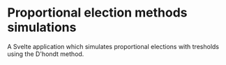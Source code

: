 # Proportional election methods simulations

A Svelte application which simulates proportional elections with tresholds using the D'hondt method.